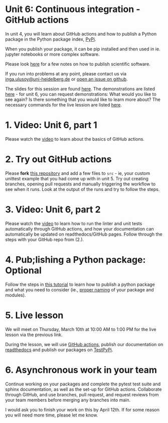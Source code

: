 # Unit 6: Continuous integration - GitHub actions
In unit 4, you will learn about GitHub actions and how to publish a Python package in the Python package index, [PyPi](https://pypi.org/).

When you publish your package, it can be pip installed and then used in ie. jupyter notebooks or more complex software.

Please look [here](PUBLISH.md) for a few notes on how to publish scientific software.

If you run into problems at any point, please contact us via inga.ulusoy@uni-heidelberg.de or [open an issue on github](https://docs.github.com/en/github/managing-your-work-on-github/creating-an-issue).

The slides for this session are found [here](./unit6_SSD_SSC.pdf). The demonstrations are listed [here](./DEMONSTRATIONS.md) - for unit 6, you can request demonstrations: What would you like to see again? Is there something that you would like to learn more about? The necessary commands for the live lession are listed [here](./STEPS.md).

# 1. Video: Unit 6, part 1
Please watch the [video]() to learn about the basics of GitHub actions.

# 2. Try out GitHub actions
Please **fork** [this repository](https://github.com/iulusoy/actions-example-iulusoy) and add a few files to `src` - ie, your custom unittest example that you had come up with in unit 5. Try out creating branches, opening pull requests and manually triggering the workflow to see when it runs. Look at the output of the runs and try to follow the steps. 

# 3. Video: Unit 6, part 2
Please watch the [video]() to learn how to run the linter and unit tests automatically through GitHub actions, and how your documentation can automatically be updated on readthedocs/GitHub pages. Follow through the steps with your GitHub repo from (2.).

# 4. Pub;lishing a Python package: Optional
Follow the steps in [this tutorial](https://packaging.python.org/tutorials/packaging-projects/) to learn how to publish a python package and what you need to consider (ie., [proper naming](https://visualgit.readthedocs.io/en/latest/pages/naming_convention.html) of your package and modules).

# 5. Live lesson
We will meet on Thursday, March 10th at 10:00 AM to 1:00 PM for the live lesson via the previous link. 

During the lesson, we will use [GitHub actions](https://docs.github.com/en/actions), publish our documentation on [readthedocs](https://readthedocs.org/) and publish our packages on [TestPyPi](https://test.pypi.org/).

# 6. Asynchronous work in your team
Continue working on your packages and complete the pytest test suite and sphinx documentation, as well as the set-up for GitHub actions. Collaborate through GitHub, and use branches, pull request, and request reviews from your team members before merging any branches into main.

I would ask you to finish your work on this by April 12th. If for some reason you will need more time, please let me know.
